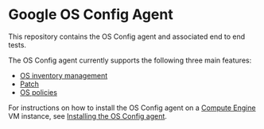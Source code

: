 # Google OS Config Agent

This repository contains the OS Config agent and associated end to end tests.

The OS Config agent currently supports the following three main features:
- [OS inventory management](https://cloud.google.com/compute/docs/instances/os-inventory-management)
- [Patch](https://cloud.google.com/compute/docs/os-patch-management)
- [OS policies](https://cloud.google.com/compute/docs/os-config-management)

For instructions on how to install the OS Config agent on a [Compute Engine](https://cloud.google.com/compute) VM instance, see [Installing the OS Config agent](https://cloud.google.com/compute/docs/manage-os#agent-install).


